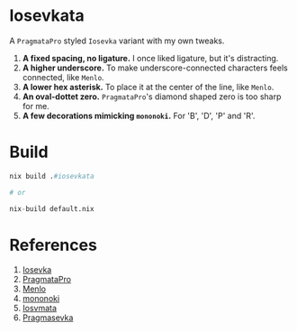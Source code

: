# Iosevkata 

A `PragmataPro` styled `Iosevka` variant with my own tweaks.

1. **A fixed spacing, no ligature.** I once liked ligature, but it's distracting.
2. **A higher underscore.** To make underscore-connected characters feels connected, like `Menlo`.
3. **A lower hex asterisk.** To place it at the center of the line, like `Menlo`.
4. **An oval-dottet zero.** `PragmataPro`'s diamond shaped zero is too sharp for me.
5. **A few decorations mimicking `mononoki`.** For 'B', 'D', 'P' and 'R'.

# Build

```nix
nix build .#iosevkata

# or

nix-build default.nix
```

# References
1. [Iosevka](https://github.com/be5invis/Iosevka)
2. [PragmataPro](https://fsd.it/shop/fonts/pragmatapro/)
3. [Menlo](https://en.wikipedia.org/wiki/Menlo_(typeface))
4. [mononoki](https://github.com/madmalik/mononoki)
5. [Iosvmata](https://github.com/N-R-K/Iosvmata)
6. [Pragmasevka](https://github.com/shytikov/pragmasevka)
